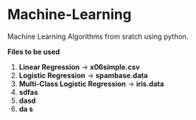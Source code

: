 # Machine-Learning

Machine Learning Algorithms from sratch using python.

**Files to be used**

  1. **Linear Regression** -> **x06simple.csv**
  2. **Logistic Regression** -> **spambase.data**
  3. **Multi-Class Logistic Regression** -> **iris.data**
  4. **sdfas**
  5. **dasd**
  6. **da s**
